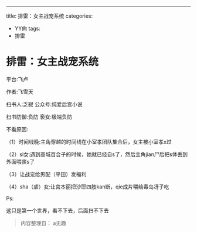 ---
title: 排雷：女主战宠系统
categories:
- YY向
tags:
- 排雷
# 排雷：女主战宠系统
平台:飞卢

作者:飞雪天

扫书人:乏寂 公众号:纯爱后宫小说

扫书防御:负防 亵女:极端负防

不看原因:

（1）时间线晚:主角穿越的时间线在小室孝团队集合后，女主被小室孝x过

（2）si女:遇到高城百合子的时候，她就已经自s了，然后主角jian尸后把s体丢到外面喂丧s了

（3）让战宠给男配（平田）发福利

（4）sha（虐）女:让宫本丽把沙耶四肢kan断，qie成片喂给毒岛冴子吃

Ps:

这只是第一个世界，看不下去，后面扫不下去


> 内容整理自： a无趣